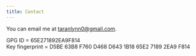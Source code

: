 ```yaml
---
title: Contact
---
```


You can email me at <taranlynn0@gmail.com>.

GPG ID = 65E271892EA9F814 \
Key fingerprint = D5BE 63B8 F760 D468 D643  1B18 65E2 7189 2EA9 F814
